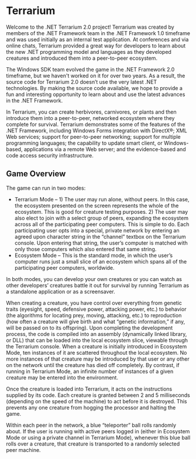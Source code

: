 # Terrarium

Welcome to the .NET Terrarium 2.0 project! Terrarium was created by members of the .NET Framework team in the .NET Framework 1.0 timeframe and was used initially as an internal test application. At conferences and via online chats, Terrarium provided a great way for developers to learn about the new .NET programming model and languages as they developed creatures and introduced them into a peer-to-peer ecosystem. 

The Windows SDK team evolved the game in the .NET Framework 2.0 timeframe, but we haven't worked on it for over two years. As a result, the source code for Terrarium 2.0 doesn’t use the very latest .NET technologies. By making the source code available, we hope to provide a fun and interesting opportunity to learn about and use the latest advances in the .NET Framework. 

In Terrarium, you can create herbivores, carnivores, or plants and then introduce them into a peer-to-peer, networked ecosystem where they complete for survival. Terrarium demonstrates some of the features of the .NET Framework, including Windows Forms integration with DirectX®; XML Web services; support for peer-to-peer networking; support for multiple programming languages; the capability to update smart client, or Windows-based, applications via a remote Web server; and the evidence-based and code access security infrastructure. 

## Game Overview

The game can run in two modes:
* Terrarium Mode – 1) The user may run alone, without peers. In this case, the ecosystem presented on the screen represents the whole of the ecosystem. This is good for creature testing purposes. 2) The user may also elect to join with a select group of peers, expanding the ecosystem across all of the participating peer computers. This is simple to do. Each participating user opts into a special, private network by entering an agreed upon character string in the “channel” textbox on the Terrarium console. Upon entering that string, the user’s computer is matched with only those computers which also entered that same string.
* Ecosystem Mode – This is the standard mode, in which the user’s computer runs just a small slice of an ecosystem which spans all of the participating peer computers, worldwide.

In both modes, you can develop your own creatures or you can watch as other developers’ creatures battle it out for survival by running Terrarium as a standalone application or as a screensaver.

When creating a creature, you have control over everything from genetic traits (eyesight, speed, defensive power, attacking power, etc.) to behavior (the algorithms for locating prey, moving, attacking, etc.) to reproduction (how often a creature will give birth and what “genetic information,” if any, will be passed on to its offspring). Upon completing the development process, the code is compiled into an assembly (dynamically linked library, or DLL) that can be loaded into the local ecosystem slice, viewable through the Terrarium console. When a creature is initially introduced in Ecosystem Mode, ten instances of it are scattered throughout the local ecosystem. No more instances of that creature may be introduced by that user or any other on the network until the creature has died off completely. By contrast, if running in Terrarium Mode, an infinite number of instances of a given creature may be entered into the environment.

Once the creature is loaded into Terrarium, it acts on the instructions supplied by its code. Each creature is granted between 2 and 5 milliseconds (depending on the speed of the machine) to act before it is destroyed. This prevents any one creature from hogging the processor and halting the game.

Within each peer in the network, a blue “teleporter” ball rolls randomly about. If the user is running with active peers logged in (either in Ecosystem Mode or using a private channel in Terrarium Mode), whenever this blue ball rolls over a creature, that creature is transported to a randomly selected peer machine.
